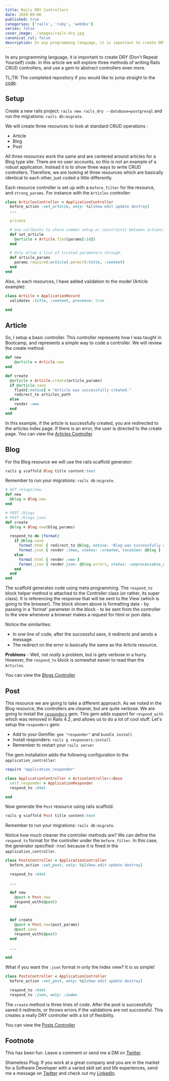 ```yaml
---
title: Rails DRY Controllers
date: 2020-09-06
published: true
categories: ['rails', 'ruby', 'webdev']
series: false
cover_image: ./images/rails-dry.jpg
canonical_rul: false
description: In any programming language, it is important to create DRY (Don't Repeat Yourself) code. In this article we will explore three methods of writing Rails CRUD controllers, and use a gem to abstract controllers even more.
---
```


In any programming language, it is important to create DRY (Don't Repeat Yourself) code. In this article we will explore three methods of writing Rails CRUD controllers, and use a gem to abstract controllers even more.

TL;TR:  The completed repository if you would like to jump straight to the [code](https://github.com/eclectic-coding/article_rails_dry).

## Setup

Create a new rails project: `rails new rails_dry --database=postgresql` and run the migrations: `rails db:migrate`.

We will create three resources to look at standard CRUD operations :

- Article
- Blog
- Post

All three resources work the same and are centered around articles for a Blog type site. There are no user accounts, so this is not an example of a robust application. Instead it is to show three ways to write CRUD controllers. Therefore, we are looking at three resources which are basically identical to each other, just coded a little differently.

Each resource controller is set up with a `before_filter` for the resource, and `strong_params`. For instance with the `Articles` controller:
```ruby
class ArticlesController < ApplicationController
  before_action :set_article, only: %i[show edit update destroy]
  ...
    
  private

  # Use callbacks to share common setup or constraints between actions.
  def set_article
    @article = Article.find(params[:id])
  end

  # Only allow a list of trusted parameters through.
  def article_params
    params.require(:article).permit(:title, :content)
  end
end
```

Also, in each resources, I have added validation to the model (Article example):

```ruby
class Article < ApplicationRecord
  validates :title, :content, presence: true

end
```

## Article

So, I setup a basic controller. This controller represents how I was taught in Bootcamp, and represents a simple way to code a controller.  We will review the create method:

```ruby
def new
    @article = Article.new
end

def create
  @article = Article.create(article_params)
  if @article.save
    flash[:notice] = "Article was successfully created."
    redirect_to articles_path
  else
    render :new
  end
end
```

In this example, if the article is successfully created, you are redirected to the articles index page. If there is an error, the user is directed to the create page. You can view the [Articles Controller](https://github.com/eclectic-coding/article_rails_dry/blob/main/app/controllers/articles_controller.rb)

## Blog

For the Blog resource we will use the rails scaffold generator:

```ruby
rails g scaffold Blog title content:text
```

Remember to run your migrations: `rails db:migrate`.

```ruby
# GET /blogs/new
def new
  @blog = Blog.new
end

# POST /blogs
# POST /blogs.json
def create
  @blog = Blog.new(blog_params)

  respond_to do |format|
    if @blog.save
      format.html { redirect_to @blog, notice: 'Blog was successfully created.' }
      format.json { render :show, status: :created, location: @blog }
    else
      format.html { render :new }
      format.json { render json: @blog.errors, status: :unprocessable_entity }
    end
  end
end
```

The scaffold generates code using meta programming.  The `respond_to` block  helper method is attached to the Controller class (or rather,  its super class).  It is referencing the response that will be sent to  the View (which is going to the browser). The block shown above is formatting data - by passing in a  'format' parameter in the block - to be sent from the controller to the  view whenever a browser makes a request for html or json data.

Notice the similarities:

- In one line of code, after the successful save, it redirects and sends a message.
- The redirect on the error is basically the same as the Article resource.

**Problems** - Well, not *really* a problem, but is gets verbose in a hurry. However,  the `respond_to` block is somewhat easier to read than the `Articles`.

You can view the [Blogs Controller](https://github.com/eclectic-coding/article_rails_dry/blob/main/app/controllers/blogs_controller.rb)

## Post

This resource we are going to take a different approach. As we noted in the Blog resource, the controllers are cleaner, but are quite verbose. We are going to install the [`responders`](https://github.com/plataformatec/responders) gem. This gem adds support for `respond_with` which was removed in Rails 4.2, and allows us to do a lot of cool stuff. Let's setup the `responders` gem:

- Add to your Gemfile: `gem "responder"` and `bundle install`
- Install responders: `rails g responsers:install`
- Remember to restart your `rails server`

The gem installation adds the following configuration to the `application_controller`:
```ruby
require "application_responder"

class ApplicationController < ActionController::Base
  self.responder = ApplicationResponder
  respond_to :html

end
```

Now generate the `Post` resource using rails scaffold:

```ruby
rails g scaffold Post title content:text
```

Remember to run your migrations: `rails db:migrate`.

Notice how much cleaner the controller methods are? We can define the `respond_to` format for the controller under the `before_filter`.  In this case, the generator specified `:html` because it is fined in the `application_controller`.

```ruby
class PostsController < ApplicationController
  before_action :set_post, only: %i[show edit update destroy]

  respond_to :html

  ...

  def new
    @post = Post.new
    respond_with(@post)
  end


  def create
    @post = Post.new(post_params)
    @post.save
    respond_with(@post)
  end
  
  ...
    
end

```

What if you want the `:json` format in only the index view? It is so simple!

```ruby
class PostsController < ApplicationController
  before_action :set_post, only: %i[show edit update destroy]

  respond_to :html
  respond_to :json, only: :index
```

The `create` method is three lines of code. After the post is successfully saved it redirects, or throws errors if the validations are not successful. This creates a really DRY controller with a lot of flexibility.

You can view the [Posts Controller](https://github.com/eclectic-coding/article_rails_dry/blob/main/app/controllers/posts_controller.rb)

## Footnote

This has been fun. Leave a comment or send me a DM on [Twitter](http://twitter.com/EclecticCoding).

Shameless Plug: If you work at a great company and you are in the market for a Software Developer with a varied skill set and life experiences, send me a message on [Twitter](http://twitter.com/EclecticCoding) and check out my [LinkedIn](http://www.linkedin.com/in/dev-chuck-smith).
